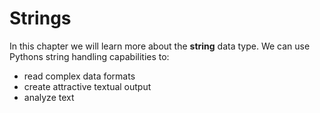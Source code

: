 
# Strings

In this chapter we will learn more about the **string** data type. We can use Pythons string handling capabilities to:

* read complex data formats
* create attractive textual output
* analyze text

